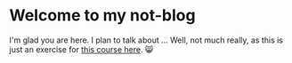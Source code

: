 # Welcome to my not-blog

I'm glad you are here. I plan to talk about ... Well, not much really, as this is just an exercise for [this course here](https://lab.github.com/githubtraining/communicating-using-markdown). :smile_cat:
